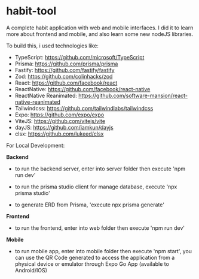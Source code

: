 # habit-tool
A complete habit application with web and mobile interfaces. I did it to learn more about frontend and mobile, and also learn some new nodeJS libraries.

To build this, i used technologies like:

- TypeScript: https://github.com/microsoft/TypeScript
- Prisma: https://github.com/prisma/prisma
- Fastify: https://github.com/fastify/fastify
- Zod: https://github.com/colinhacks/zod
- React: https://github.com/facebook/react
- ReactNative: https://github.com/facebook/react-native
- ReactNative Reanimated: https://github.com/software-mansion/react-native-reanimated
- Tailwindcss: https://github.com/tailwindlabs/tailwindcss
- Expo: https://github.com/expo/expo
- ViteJS: https://github.com/vitejs/vite
- dayJS: https://github.com/iamkun/dayjs
- clsx: https://github.com/lukeed/clsx


For Local Development:

 **Backend**

- to run the backend server, enter into server folder then execute 'npm run dev'

- to run the prisma studio client for manage database, execute 'npx prisma studio'

- to generate ERD from Prisma, 'execute npx prisma generate'

 **Frontend**

- to run the frontend, enter into web folder then execute 'npm run dev'


**Mobile**

- to run mobile app, enter into mobile folder then execute 'npm start', you can use the QR Code generated to access the application from a physical device or emulator through Expo Go App (available to Android/IOS)
